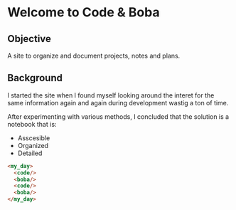 # Welcome to Code & Boba

## Objective

A site to organize and document projects, notes and plans.

## Background

I started the site when I found myself looking around the interet for the same information again and again during development wastig a ton of time.

After experimenting with various methods, I concluded that the solution is a notebook that is:

- Asscesible
- Organized
- Detailed

```html
<my_day>
  <code/>
  <boba/>
  <code/>
  <boba/>
</my_day>
```

<Disqus/>
